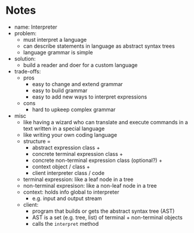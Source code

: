 # Notes

- name: Interpreter
- problem:
  - must interpret a language
  - can describe statements in language as abstract syntax trees
  - language grammar is simple
- solution:
  - build a reader and doer for a custom language
- trade-offs:
  - pros
    - easy to change and extend grammar
    - easy to build grammar
    - easy to add new ways to interpret expressions
  - cons
    - hard to upkeep complex grammar
- misc
  - like having a wizard who can translate and execute commands in a text written in a special language
  - like writing your own coding language
  - structure =
    - abstract expression class +
    - concrete terminal expression class +
    - concrete non-terminal expression class (optional?) +
    - context object / class +
    - client interpreter class / code
  - terminal expression: like a leaf node in a tree
  - non-terminal expresison: like a non-leaf node in a tree
  - context: holds info global to interpreter
    - e.g. input and output stream
  - client:
    - program that builds or gets the abstract syntax tree (AST)
    - AST is a set (e.g. tree, list) of terminal + non-terminal objects
    - calls the `interpret` method
